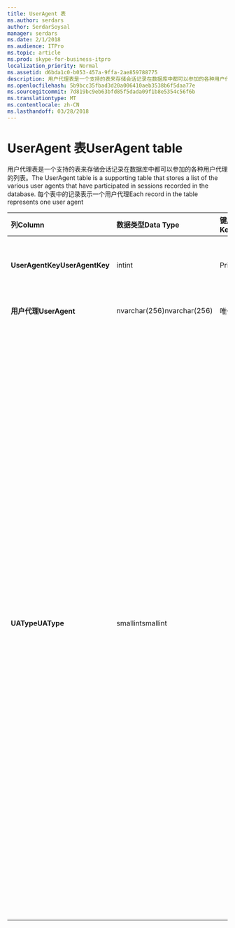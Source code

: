 ```yaml
---
title: UserAgent 表
ms.author: serdars
author: SerdarSoysal
manager: serdars
ms.date: 2/1/2018
ms.audience: ITPro
ms.topic: article
ms.prod: skype-for-business-itpro
localization_priority: Normal
ms.assetid: d6bda1c0-b053-457a-9ffa-2ae859788775
description: 用户代理表是一个支持的表来存储会话记录在数据库中都可以参加的各种用户代理的列表。 每个表中的记录表示一个用户代理
ms.openlocfilehash: 5b9bcc35fbad3d20a006410aeb3538b6f5daa77e
ms.sourcegitcommit: 7d819bc9eb63bfd85f5dada09f1b8e5354c56f6b
ms.translationtype: MT
ms.contentlocale: zh-CN
ms.lasthandoff: 03/28/2018
---
```

# <a name="useragent-table"></a><span data-ttu-id="1569e-104">UserAgent 表</span><span class="sxs-lookup"><span data-stu-id="1569e-104">UserAgent table</span></span>
 
<span data-ttu-id="1569e-105">用户代理表是一个支持的表来存储会话记录在数据库中都可以参加的各种用户代理的列表。</span><span class="sxs-lookup"><span data-stu-id="1569e-105">The UserAgent table is a supporting table that stores a list of the various user agents that have participated in sessions recorded in the database.</span></span> <span data-ttu-id="1569e-106">每个表中的记录表示一个用户代理</span><span class="sxs-lookup"><span data-stu-id="1569e-106">Each record in the table represents one user agent</span></span>
  
|<span data-ttu-id="1569e-107">**列**</span><span class="sxs-lookup"><span data-stu-id="1569e-107">**Column**</span></span>|<span data-ttu-id="1569e-108">**数据类型**</span><span class="sxs-lookup"><span data-stu-id="1569e-108">**Data Type**</span></span>|<span data-ttu-id="1569e-109">**键/索引**</span><span class="sxs-lookup"><span data-stu-id="1569e-109">**Key/Index**</span></span>|<span data-ttu-id="1569e-110">**详细信息**</span><span class="sxs-lookup"><span data-stu-id="1569e-110">**Details**</span></span>|
|:-----|:-----|:-----|:-----|
|<span data-ttu-id="1569e-111">**UserAgentKey**</span><span class="sxs-lookup"><span data-stu-id="1569e-111">**UserAgentKey**</span></span> <br/> |<span data-ttu-id="1569e-112">int</span><span class="sxs-lookup"><span data-stu-id="1569e-112">int</span></span>  <br/> |<span data-ttu-id="1569e-113">Primary</span><span class="sxs-lookup"><span data-stu-id="1569e-113">Primary</span></span>  <br/> |<span data-ttu-id="1569e-114">标识此用户代理的唯一编号。</span><span class="sxs-lookup"><span data-stu-id="1569e-114">Unique number identifying this user agent.</span></span>  <br/> |
|<span data-ttu-id="1569e-115">**用户代理**</span><span class="sxs-lookup"><span data-stu-id="1569e-115">**UserAgent**</span></span> <br/> |<span data-ttu-id="1569e-116">nvarchar(256)</span><span class="sxs-lookup"><span data-stu-id="1569e-116">nvarchar(256)</span></span>  <br/> |<span data-ttu-id="1569e-117">唯一</span><span class="sxs-lookup"><span data-stu-id="1569e-117">Unique</span></span>  <br/> |<span data-ttu-id="1569e-118">用户代理字符串。</span><span class="sxs-lookup"><span data-stu-id="1569e-118">User Agent string.</span></span>  <br/> |
|<span data-ttu-id="1569e-119">**UAType**</span><span class="sxs-lookup"><span data-stu-id="1569e-119">**UAType**</span></span> <br/> |<span data-ttu-id="1569e-120">smallint</span><span class="sxs-lookup"><span data-stu-id="1569e-120">smallint</span></span>  <br/> | <br/> |<span data-ttu-id="1569e-121">1 是中介服务器。</span><span class="sxs-lookup"><span data-stu-id="1569e-121">1 is Mediation Server.</span></span>  <br/> <span data-ttu-id="1569e-122">2 是 A / V 会议服务器。</span><span class="sxs-lookup"><span data-stu-id="1569e-122">2 is A/V Conferencing Server.</span></span>  <br/> <span data-ttu-id="1569e-123">4 是 Skype 的业务。</span><span class="sxs-lookup"><span data-stu-id="1569e-123">4 is Skype for Business.</span></span>  <br/> <span data-ttu-id="1569e-124">IP 电话是 8。</span><span class="sxs-lookup"><span data-stu-id="1569e-124">8 is IP Phone.</span></span>  <br/> <span data-ttu-id="1569e-125">16 是 Live Meeting 控制台。</span><span class="sxs-lookup"><span data-stu-id="1569e-125">16 is Live Meeting Console.</span></span>  <br/> <span data-ttu-id="1569e-126">32 是部署验证工具 (DVT)。</span><span class="sxs-lookup"><span data-stu-id="1569e-126">32 is Deployment Validation Tool (DVT).</span></span>  <br/> <span data-ttu-id="1569e-127">64 是在 Macintosh 计算机上的 Skype 业务服务器。</span><span class="sxs-lookup"><span data-stu-id="1569e-127">64 is Skype for Business Server on Macintosh computers.</span></span>  <br/> <span data-ttu-id="1569e-128">128 是 Skype 业务服务器助理。</span><span class="sxs-lookup"><span data-stu-id="1569e-128">128 is Skype for Business Server Attendant.</span></span>  <br/> <span data-ttu-id="1569e-129">256 是会议发布服务。</span><span class="sxs-lookup"><span data-stu-id="1569e-129">256 is Conferencing Announcement service.</span></span>  <br/> <span data-ttu-id="1569e-130">512 是会议自动助理。</span><span class="sxs-lookup"><span data-stu-id="1569e-130">512 is Conferencing Auto Attendant.</span></span>  <br/> <span data-ttu-id="1569e-131">1024 是响应组应用程序。</span><span class="sxs-lookup"><span data-stu-id="1569e-131">1024 is Response Group application.</span></span>  <br/> <span data-ttu-id="1569e-132">2048 是外部声音控制。</span><span class="sxs-lookup"><span data-stu-id="1569e-132">2048 is Outside Voice Control.</span></span>  <br/> |
   

